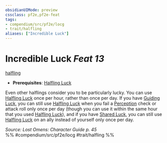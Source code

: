 ```yaml
---
obsidianUIMode: preview
cssclass: pf2e,pf2e-feat
tags:
- compendium/src/pf2e/locg
- trait/halfling
aliases: ["Incredible Luck"]
---
```

# Incredible Luck  *Feat 13*  
[halfling](/rules/traits/halfling.md)  

- **Prerequisites**: [Halfling Luck](/compendium/feats/halfling-luck.md)

Even other halflings consider you to be particularly lucky. You can use [Halfling Luck](/compendium/feats/halfling-luck.md) once per hour, rather than once per day. If you have [Guiding Luck](/compendium/feats/guiding-luck.md), you can still use [Halfling Luck](/compendium/feats/halfling-luck.md) when you fail a [Perception](/compendium/skills.md#Perception) check or attack roll only once per day (though you can use it within the same hour that you used [Halfling Luck](/compendium/feats/halfling-luck.md)), and if you have [Shared Luck](/compendium/feats/shared-luck-apg.md), you can still use [Halfling Luck](/compendium/feats/halfling-luck.md) on an ally instead of yourself only once per day.

*Source: Lost Omens: Character Guide p. 45*  
%% #compendium/src/pf2e/locg #trait/halfling %%